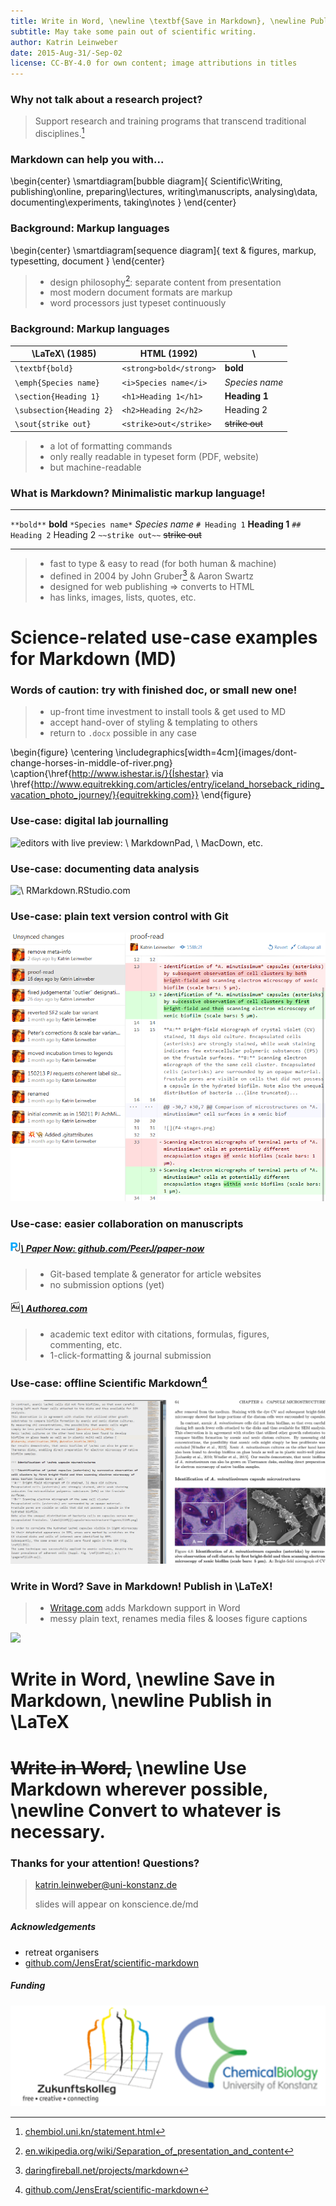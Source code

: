 ```yaml
---
title: Write in Word, \newline \textbf{Save in Markdown}, \newline Publish in \LaTeX
subtitle: May take some pain out of scientific writing.
author: Katrin Leinweber
date: 2015-Aug-31/-Sep-02
license: CC-BY-4.0 for own content; image attributions in titles
---
```



### Why not talk about a research project?

> Support research and training programs that transcend traditional disciplines.[^ms]

[^ms]: [chembiol.uni.kn/statement.html](http://www.chembiol.uni-konstanz.de/statement.html)


### Markdown can help you with...

\begin{center}
    \smartdiagram[bubble diagram]{
        Scientific\\Writing,
            publishing\\online,
            preparing\\lectures,
            writing\\manuscripts,
            analysing\\data,
            documenting\\experiments,
            taking\\notes
        }
\end{center}


### Background: Markup languages

\begin{center}
    \smartdiagram[sequence diagram]{
        text \& figures,
        markup,
        typesetting,
        document
        }
\end{center}

> - design philosophy[^dp]: separate content from presentation
> - most modern document formats are markup
> - word processors just typeset continuously

[^dp]: [en.wikipedia.org/wiki/Separation_of_presentation_and_content](https://en.wikipedia.org/wiki/Separation_of_presentation_and_content)

### Background: Markup languages

\LaTeX\ (1985)               | HTML (1992)            | \ 
-----------------------------|------------------------|---
`\textbf{bold}`              | `<strong>bold</strong>`| **bold**
`\emph{Species name}`        | `<i>Species name</i>`  | *Species name*
`\section{Heading 1}`        | `<h1>Heading 1</h1>`   | **Heading 1**
`\subsection{Heading 2}`     | `<h2>Heading 2</h2>`   | Heading 2
`\sout{strike out}`          | `<strike>out</strike>` | ~~strike out~~

> - a lot of formatting commands
> - only really readable in typeset form (PDF, website)
> - but machine-readable


### What is Markdown? Minimalistic markup language!

---               ---
`**bold**`        **bold**
`*Species name*`  *Species name*
`# Heading 1`     **Heading 1** 
`## Heading 2`    Heading 2
`~~strike out~~`  ~~strike out~~
---               ---

> - fast to type & easy to read (for both human & machine)
> - defined in 2004 by John Gruber[^df] & Aaron Swartz
> - designed for web publishing => converts to HTML
> - has links, images, lists, quotes, etc.

[^df]: [daringfireball.net/projects/markdown](https://daringfireball.net/projects/markdown)



# Science-related use-case examples for Markdown (MD)


### Words of caution: try with finished doc, or small new one!

> - up-front time investment to install tools & get used to MD
> - accept hand-over of styling & templating to others
> - return to `.docx` possible in any case

\begin{figure}
  \centering
  \includegraphics[width=4cm]{images/dont-change-horses-in-middle-of-river.png}
  \caption{\href{http://www.ishestar.is/}{Íshestar} via \href{http://www.equitrekking.com/articles/entry/iceland_horseback_riding_vacation_photo_journey/}{equitrekking.com}}
\end{figure}


### Use-case: digital lab journalling

![editors with live preview:
[![](images/markdownpad.png)\ MarkdownPad](https://markdownpad.com/),
[![](images/macdown.png)\ MacDown](http://macdown.uranusjr.com/), etc.
](images/lab-journal.png)


### Use-case: documenting data analysis

![
[![](images/rstudio.png)\ RMarkdown.RStudio.com
](https://rmarkdown.rstudio.com/)
](images/rmarkdown.jpg)


### Use-case: plain text version control with Git

![30min intro at [konscience.de/git](http://www.konscience.de/2015/04/ksl002-digital-lab-journalling-with-git/)](images/file-changes-in-GitHub.png)


### Use-case: easier collaboration on manuscripts

##### [![](images/peerj.png)\ Paper Now: github.com/PeerJ/paper-now](https://github.com/PeerJ/paper-now)

> - Git-based template & generator for article websites
> - no submission options (yet)

##### [![](images/authorea-fav.png)\ Authorea.com](https://authorea.com/)

> - academic text editor with citations, formulas, figures, commenting, etc.
> - 1-click-formatting & journal submission


### Use-case: offline Scientific Markdown[^SMJE]

![toolset for bridging MD to \LaTeX](images\scientific-markdown.png)

[^SMJE]: [github.com/JensErat/scientific-markdown](https://github.com/JensErat/scientific-markdown/master/presentation.pdf)


### **Write in Word?** Save in Markdown! Publish in \LaTeX!

> - [Writage.com](http://www.writage.com/) adds Markdown support in Word
> - messy plain text, renames media files & looses figure captions

![](images/writage)



# Write in Word, \newline Save in Markdown, \newline Publish in \LaTeX



# ~~Write in Word,~~ \newline Use Markdown wherever possible, \newline Convert to whatever is necessary.



### Thanks for your attention! Questions?

> katrin.leinweber@uni-konstanz.de
> 
> slides will appear on konscience.de/md

##### Acknowledgements

- retreat organisers
- [github.com/JensErat/scientific-markdown](https://github.com/JensErat/scientific-markdown)

##### Funding

![Actual lab work and thesis writing happened as well ;-)](images/funding.png)
